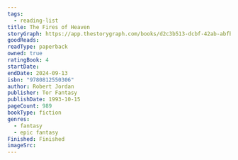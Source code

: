 ```yaml
---
tags:
  - reading-list
title: The Fires of Heaven
storyGraph: https://app.thestorygraph.com/books/d2c3b513-dcbf-42ab-abfb-1d00ce358701
goodReads:
readType: paperback
owned: true
ratingBook: 4
startDate:
endDate: 2024-09-13
isbn: "9780812550306"
author: Robert Jordan
publisher: Tor Fantasy
publishDate: 1993-10-15
pageCount: 989
bookType: fiction
genres:
  - fantasy
  - epic fantasy
Finished: Finished
imageSrc:
---
```

